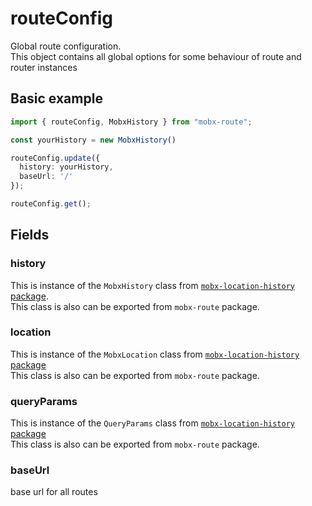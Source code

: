 # routeConfig

Global route configuration.   
This object contains all global options for some behaviour of route and router instances  

## Basic example

```ts
import { routeConfig, MobxHistory } from "mobx-route";

const yourHistory = new MobxHistory()

routeConfig.update({
  history: yourHistory,
  baseUrl: '/'
});

routeConfig.get();
```

## Fields   

### history  
This is instance of the `MobxHistory` class from [`mobx-location-history` package](https://github.com/js2me/mobx-location-history).  
This class is also can be exported from `mobx-route` package.  

### location  
This is instance of the `MobxLocation` class from [`mobx-location-history` package](https://github.com/js2me/mobx-location-history)  
This class is also can be exported from `mobx-route` package.  

### queryParams  
This is instance of the `QueryParams` class from [`mobx-location-history` package](https://github.com/js2me/mobx-location-history)  
This class is also can be exported from `mobx-route` package.  

### baseUrl
base url for all routes   
